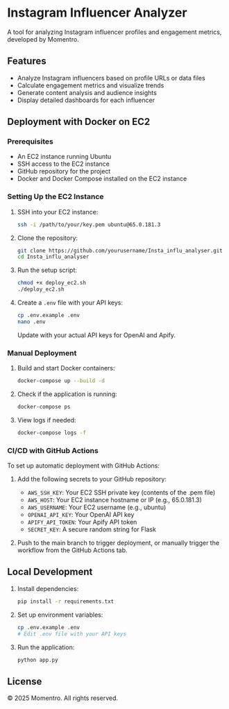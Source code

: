 # Instagram Influencer Analyzer

A tool for analyzing Instagram influencer profiles and engagement metrics, developed by Momentro.

## Features

- Analyze Instagram influencers based on profile URLs or data files
- Calculate engagement metrics and visualize trends
- Generate content analysis and audience insights
- Display detailed dashboards for each influencer

## Deployment with Docker on EC2

### Prerequisites

- An EC2 instance running Ubuntu
- SSH access to the EC2 instance
- GitHub repository for the project
- Docker and Docker Compose installed on the EC2 instance

### Setting Up the EC2 Instance

1. SSH into your EC2 instance:
   ```bash
   ssh -i /path/to/your/key.pem ubuntu@65.0.181.3
   ```

2. Clone the repository:
   ```bash
   git clone https://github.com/yourusername/Insta_influ_analyser.git
   cd Insta_influ_analyser
   ```

3. Run the setup script:
   ```bash
   chmod +x deploy_ec2.sh
   ./deploy_ec2.sh
   ```

4. Create a `.env` file with your API keys:
   ```bash
   cp .env.example .env
   nano .env
   ```
   Update with your actual API keys for OpenAI and Apify.

### Manual Deployment

1. Build and start Docker containers:
   ```bash
   docker-compose up --build -d
   ```

2. Check if the application is running:
   ```bash
   docker-compose ps
   ```

3. View logs if needed:
   ```bash
   docker-compose logs -f
   ```

### CI/CD with GitHub Actions

To set up automatic deployment with GitHub Actions:

1. Add the following secrets to your GitHub repository:
   - `AWS_SSH_KEY`: Your EC2 SSH private key (contents of the .pem file)
   - `AWS_HOST`: Your EC2 instance hostname or IP (e.g., 65.0.181.3)
   - `AWS_USERNAME`: Your EC2 username (e.g., ubuntu)
   - `OPENAI_API_KEY`: Your OpenAI API key
   - `APIFY_API_TOKEN`: Your Apify API token
   - `SECRET_KEY`: A secure random string for Flask

2. Push to the main branch to trigger deployment, or manually trigger the workflow from the GitHub Actions tab.

## Local Development

1. Install dependencies:
   ```bash
   pip install -r requirements.txt
   ```

2. Set up environment variables:
   ```bash
   cp .env.example .env
   # Edit .env file with your API keys
   ```

3. Run the application:
   ```bash
   python app.py
   ```

## License

© 2025 Momentro. All rights reserved. 